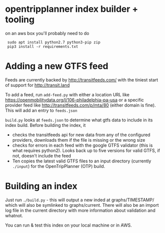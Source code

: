 # opentripplanner index builder + tooling

on an aws box you'll probably need to do
     
     sudo apt install python2.7 python3-pip zip
     pip3 install -r requirements.txt
     
# Adding a new GTFS feed
Feeds are currently backed by http://transitfeeds.com/ with the tiniest start of support for http://transit.land

To add a feed, run `add-feed.py` with either a location URL like https://openmobilitydata.org/l/106-philadelphia-pa-usa or a specific provider feed like http://transitfeeds.com/p/mta/80 (either domain is fine). This will add an entry to `feeds.json`

`build.py` looks at `feeds.json` to determine what gtfs data to include in its index build. Before building the index, it 

- checks the transitfeeds api for new data from any of the configured providers, downloads them if the file is missing or the wrong size
- checks for errors in each feed with the google GTFS validator (this is what requires python2). Looks back up to five versions for valid GTFS, if not, doesn't include the feed
- Ten copies the latest valid GTFS files to an input directory (currently `./input`) for the OpenTripPlanner (OTP) build.

# Building an index

Just run `./build.py` - this will output a new inded at graphs/TIMESTAMP/ which will also be symlinked to graphs/current. There will also be an import log file in the current directory with more information about validation and whatnot.

You can run & test this index on your local machine or in AWS.